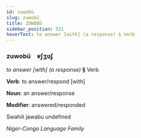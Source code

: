 ```yaml
---
id: zuwobü
slug: zuwobü
title: ZUWOBÜ
sidebar_position: 531
hoverText: to answer [with] (a response) § Verb
---
```


### zuwobü&emsp;<span kind="abugida">ⱴʃʒʋʄ</span>

*to answer [with] (a response)* **§** Verb

**Verb**: to answer/respond [with]

**Noun**: an answer/response

**Modifier**: answered/responded

Swahili jawabu undefined

*Niger-Congo Language Family*